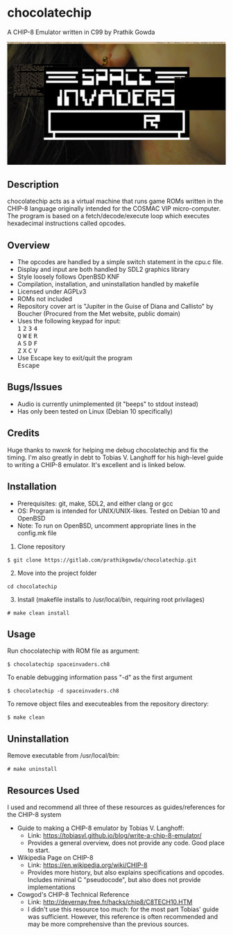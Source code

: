 # chocolatechip
A CHIP-8 Emulator written in C99 by Prathik Gowda

![screenshot](/screenshot.png)


## Description
chocolatechip acts as a virtual machine that runs game ROMs written in the
CHIP-8 language originally intended for the COSMAC VIP micro-computer. The
program is based on a fetch/decode/execute loop which executes hexadecimal
instructions called opcodes.

## Overview
- The opcodes are handled by a simple switch statement in the cpu.c file.
- Display and input are both handled by SDL2 graphics library
- Style loosely follows OpenBSD KNF
- Compilation, installation, and uninstallation handled by makefile
- Licensed under AGPLv3
- ROMs not included
- Repository cover art is "Jupiter in the Guise of Diana and Callisto" by
  Boucher (Procured from the Met website, public domain)
- Uses the following keypad for input:\
	<kbd>1</kbd> <kbd>2</kbd> <kbd>3</kbd> <kbd>4</kbd>\
	<kbd>Q</kbd> <kbd>W</kbd> <kbd>E</kbd> <kbd>R</kbd>\
	<kbd>A</kbd> <kbd>S</kbd> <kbd>D</kbd> <kbd>F</kbd>\
	<kbd>Z</kbd> <kbd>X</kbd> <kbd>C</kbd> <kbd>V</kbd>
- Use Escape key to exit/quit the program\
	<kbd>Escape</kbd>


## Bugs/Issues
- Audio is currently unimplemented (it "beeps" to stdout instead)
- Has only been tested on Linux (Debian 10 specifically)


## Credits
Huge thanks to nwxnk for helping me debug chocolatechip and fix the timing. I'm
also greatly in debt to Tobias V. Langhoff for his high-level guide to writing a
CHIP-8 emulator. It's excellent and is linked below.


## Installation
- Prerequisites: git, make, SDL2, and either clang or gcc
- OS: Program is intended for UNIX/UNIX-likes. Tested on Debian 10 and OpenBSD
- Note: To run on OpenBSD, uncomment appropriate lines in the config.mk file

1. Clone repository
```
$ git clone https://gitlab.com/prathikgowda/chocolatechip.git
```
2. Move into the project folder
```
cd chocolatechip
```
3. Install (makefile installs to /usr/local/bin, requiring root privilages)
```
# make clean install
```

## Usage
Run chocolatechip with ROM file as argument:
```
$ chocolatechip spaceinvaders.ch8

```
To enable debugging information pass "-d" as the first argument
```
$ chocolatechip -d spaceinvaders.ch8
```
To remove object files and executeables from the repository directory:
```
$ make clean
```

## Uninstallation
Remove executable from /usr/local/bin:
```
# make uninstall
```

## Resources Used
I used and recommend all three of these resources as guides/references for the
CHIP-8 system
- Guide to making a CHIP-8 emulator by Tobias V. Langhoff:
	- Link: https://tobiasvl.github.io/blog/write-a-chip-8-emulator/
	- Provides a general overview, does not provide any code. Good place to
	  start.
- Wikipedia Page on CHIP-8
	- Link: https://en.wikipedia.org/wiki/CHIP-8
	- Provides more history, but also explains specifications and opcodes. Includes minimal C "pseudocode", but also does not provide implementations
- Cowgod's CHIP-8 Technical Reference
	- Link: http://devernay.free.fr/hacks/chip8/C8TECH10.HTM
	- I didn't use this resource too much: for the most part Tobias' guide was sufficient. However, this reference is often recommended and may be more	     comprehensive than the previous sources.

